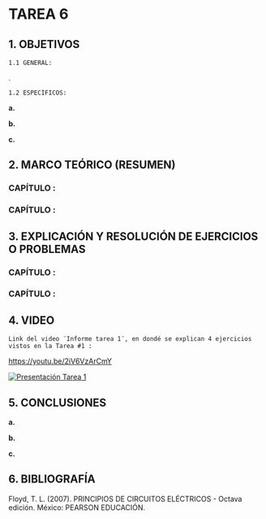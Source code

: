# TAREA 6

## 1.	OBJETIVOS

	1.1	GENERAL: 
.

	1.2	ESPECÍFICOS:

**a.**	
		
**b.**	

**c.**	

## 2.	MARCO TEÓRICO (RESUMEN)

### CAPÍTULO : 
	
### CAPÍTULO : 


## 3.	EXPLICACIÓN Y RESOLUCIÓN DE EJERCICIOS O PROBLEMAS
	
### CAPÍTULO :

### CAPÍTULO :

## 4.	VIDEO
	
	Link del video ¨Informe tarea 1¨, en dondé se explican 4 ejercicios vistos en la Tarea #1 :
	
https://youtu.be/2iV6VzArCmY
	
	
[![Presentación Tarea 1](https://img.youtube.com/vi/2iV6VzArCmY/0.jpg)](https://www.youtube.com/watch?v=2iV6VzArCmY)
	
## 5.	CONCLUSIONES
        
**a.**	
		
**b.**	

**c.**	

## 6.	BIBLIOGRAFÍA

Floyd, T. L. (2007). PRINCIPIOS DE CIRCUITOS ELÉCTRICOS - Octava edición. México: PEARSON EDUCACIÓN.

